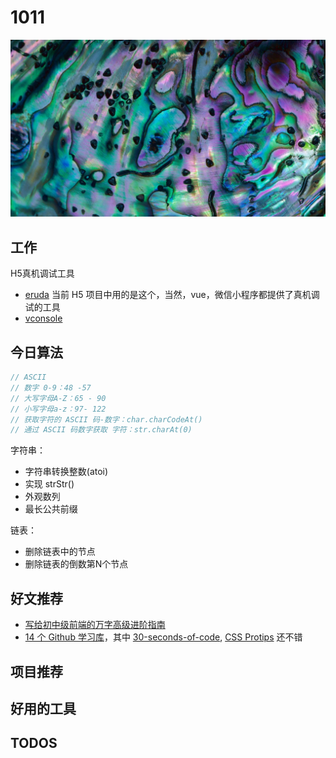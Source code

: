 
# 1011

![](./bg-imgs/1011.jpg)

## 工作

H5真机调试工具

- [eruda](https://github.com/liriliri/eruda) 当前 H5 项目中用的是这个，当然，vue，微信小程序都提供了真机调试的工具
- [vconsole](https://github.com/Tencent/vConsole/blob/dev/README_CN.md)


## 今日算法

```js
// ASCII 
// 数字 0-9：48 -57
// 大写字母A-Z：65 - 90
// 小写字母a-z：97- 122
// 获取字符的 ASCII 码-数字：char.charCodeAt()
// 通过 ASCII 码数字获取 字符：str.charAt(0)
```

字符串：

- 字符串转换整数(atoi)
- 实现 strStr()
- 外观数列
- 最长公共前缀

链表：

- 删除链表中的节点
- 删除链表的倒数第N个节点

## 好文推荐

- [写给初中级前端的万字高级进阶指南](https://juejin.cn/post/7017645909483716615)
- [14 个 Github 学习库](https://juejin.cn/post/7017593673437151240)，其中 [30-seconds-of-code](https://github.com/30-seconds/30-seconds-of-code), [CSS Protips](https://github.com/AllThingsSmitty/css-protips/tree/master/translations/zh-CN) 还不错

## 项目推荐

## 好用的工具

## TODOS
